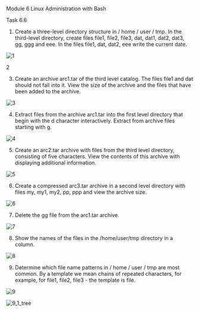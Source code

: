 Module 6 Linux Administration with Bash

Task 6.6

1. Create a three-level directory structure in / home / user / tmp. In the third-level directory, create files file1, file2, file3, dat, dat1, dat2, dat3, gg, ggg and eee. In the files file1, dat, dat2, eee write the current date.

![1](1.png)


2


3. Create an archive arc1.tar of the third level catalog. The files file1 and dat should not fall into it. View the size of the archive and the files that have been added to the archive.

![3](3.png)


4. Extract files from the archive arc1.tar into the first level directory that begin with the d character interactively. Extract from archive files starting with g.

![4](4.png)


5. Create an arc2.tar archive with files from the third level directory, consisting of five characters. View the contents of this archive with displaying additional information.

![5](5.png)


6. Create a compressed arc3.tar archive in a second level directory with files my, my1, my2, pp, ppp and view the archive size.

![6](6.png)


7. Delete the gg file from the arc1.tar archive.

![7](7.png)


8. Show the names of the files in the /home/user/tmp directory in a column.

![8](8.png)


9. Determine which file name patterns in / home / user / tmp are most common. By a template we mean chains of repeated characters, for example, for file1, file2, file3 - the template is file.

![9](9.png)

![9_1_tree](9_1_tree.png)